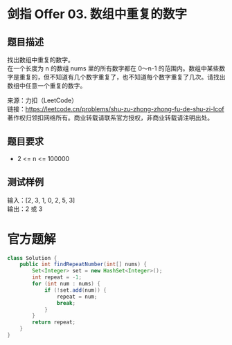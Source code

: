 # 剑指 Offer 03. 数组中重复的数字
## 题目描述
找出数组中重复的数字。<br />
在一个长度为 n 的数组 nums 里的所有数字都在 0～n-1 的范围内。数组中某些数字是重复的，但不知道有几个数字重复了，也不知道每个数字重复了几次。请找出数组中任意一个重复的数字。<br />

来源：力扣（LeetCode）<br />
链接：https://leetcode.cn/problems/shu-zu-zhong-zhong-fu-de-shu-zi-lcof <br />
著作权归领扣网络所有。商业转载请联系官方授权，非商业转载请注明出处。<br />
## 题目要求
- 2 <= n <= 100000
## 测试样例
输入：[2, 3, 1, 0, 2, 5, 3]<br />
输出：2 或 3 <br />
# 官方题解
```java
class Solution {
    public int findRepeatNumber(int[] nums) {
        Set<Integer> set = new HashSet<Integer>();
        int repeat = -1;
        for (int num : nums) {
            if (!set.add(num)) {
                repeat = num;
                break;
            }
        }
        return repeat;
    }
}
```